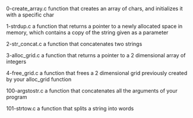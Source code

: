 0-create_array.c
function that creates an array of chars, and initializes it with a specific char

1-strdup.c
a function that returns a pointer to a newly allocated space in memory, which contains a copy of the string given as a parameter

 2-str_concat.c
 a function that concatenates two strings

3-alloc_grid.c
a function that returns a pointer to a 2 dimensional array of integers

4-free_grid.c
a function that frees a 2 dimensional grid previously created by your alloc_grid function

100-argstostr.c
a function that concatenates all the arguments of your program

101-strtow.c
a function that splits a string into words
